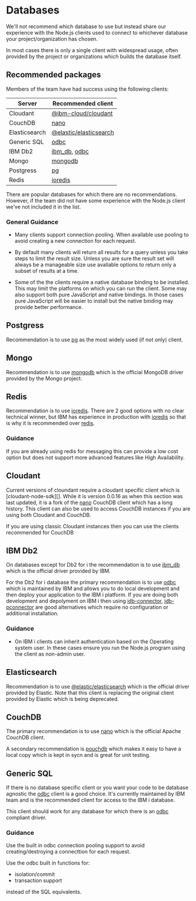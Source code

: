 # Databases

We'll not recommend which database to use but instead share
our experience with the Node.js clients used to connect
to whichever database your project/organization has chosen. 

In most cases there is only a single client with widespread
usage, often provided by the project or organizations which
builds the database itself.

## Recommended packages

Members of the team have had success using the following
clients:

| Server        | Recommended client           |
| ------------- | ---------------------------- |
| Cloudant      | [@ibm-cloud/cloudant][]      |
| CouchDB       | [nano][]                     |
| Elasticsearch | [@elastic/elasticsearch][]   |
| Generic SQL   | [odbc][]                     |
| IBM Db2       | [ibm_db][], [odbc][]         |
| Mongo         | [mongodb][]                  |
| Postgress     | [pg][]                       |
| Redis         | [ioredis][]                  |

There are popular databases for which there are
no recommendations. However, if the team did not
have some experience with the Node.js client we've not
included it in the list.

### General Guidance

* Many clients support connection pooling. When available use
  pooling to avoid creating a new connection for each request.

* By default many clients will return all results for a query
  unless you take steps to limit the result size. Unless you are
  sure the result set will always be a manageable size use
  avaliable options to return only a subset of results at a time.

* Some of the the clients require a native database binding
  to be installed. This may limit the platforms on which
  you can run the client. Some may also support both
  pure JavaScript and native bindings. In those cases
  pure JavaScript will be easier to install but the
  native binding may provide better performance.

## Postgress

Recommendation is to use [pg][] as the most
widely used (if not only) client.

## Mongo

Recommendation is to use [mongodb][] which is the
official MongoDB driver provided by the Mongo 
project.

## Redis

Recommendation is to use [ioredis][].
There are 2 good options with no clear technical winner, but IBM has experience
in production with [ioredis][] so that is why it is recommended over [redis][].

### Guidance

If you are already using redis for messaging this can provide a low cost option
but does not support more advanced features like High Availability.

## Cloudant

Current versions of cloundant require a cloudant specific client
which is [cloudant-node-sdk][]. While it is version 0.0.16 as when
this section was last updated, it is a fork of the [nano][] CouchDB
client which has a long history. This client can also be used
to access CouchDB instances if you are using both Cloudant and
CouchDB.

If you are using classic Cloudant instances then you can use the clients
recommended for CouchDB

## IBM Db2

On databases except for Db2 for i the recommendation is to
use [ibm_db][] which is the official driver provided by IBM.

For the Db2 for i database the primary recommendation is to
use [odbc][] which is maintained by IBM and allows you to
do local development and then deploy your application
to the IBM i platform. If you are doing both development and
depolyment on IBM i then using [idb-connector][], [idb-pconnector][]
are good alternatives which require no configuration
or additional installation.

### Guidance

* On IBM i clients can inherit authentication based on the Operating
  system user. In these cases ensure you run the Node.js program
  using the client as non-admin user.

## Elasticsearch

Recommendation is to use [@elastic/elasticsearch][] which is the
official driver provided by Elastic. Note that this client is replacing
the original client provided by Elastic which is being deprecated.

## CouchDB

The primary recommendation is to use [nano][] which
is the official Apache CouchDB client.

A secondary recommendation is [pouchdb][] which makes it easy to
have a local copy which is kept in sycn and is great for unit testing.

## Generic SQL

If there is no database specific client or you want your code to be database
agnostic the [odbc][] client is a good choice. It's currently maintained by
IBM team and is the recommended client for access to the IBM i database.

This client should work for any database for which there is an
[odbc](https://github.com/microsoft/ODBC-Specification/blob/master/ODBC%204.0.md)
compliant driver.

### Guidance

Use the built in odbc connection pooling support to avoid creating/destroying
a connecttion for each request.

Use the odbc built in functions for:
* isolation/commit
* transaction support

instead of the SQL equivalents.

[ioredis]: https://www.npmjs.com/package/ioredis
[redis]: https://www.npmjs.com/package/redis
[pg]: https://www.npmjs.com/package/pg
[mongodb]: https://www.npmjs.com/package/mongodb
[oracledb]: https://www.npmjs.com/package/oracledb
[mysql]: https://www.npmjs.com/package/mysql
[mysql2]: https://www.npmjs.com/package/mysql2
[@elastic/elasticsearch]: https://www.npmjs.com/package/@elastic/elasticsearch
[odbc]: https://www.npmjs.com/package/odbc
[cassandra-driver]: https://www.npmjs.com/package/cassandra-driver
[idb-connector]: https://www.npmjs.com/package/idb-connector
[idb-pconnector]: https://www.npmjs.com/package/idb-pconnector
[ibm_db]: https://www.npmjs.com/package/ibm_db
[mssql]: https://npmjs.com/package/mssql
[@ibm-cloud/cloudant]: https://www.npm.js.com/package/@ibm-cloud/cloudant
[nano]: https://www.npmjs.com/package/nano
[pouchdb]: https://www.npmjs.com/package/pouchdb
